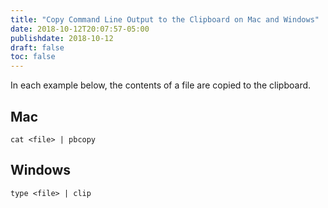 ```yaml
---
title: "Copy Command Line Output to the Clipboard on Mac and Windows"
date: 2018-10-12T20:07:57-05:00
publishdate: 2018-10-12
draft: false
toc: false
---
```


In each example below, the contents of a file are copied to the clipboard. 

<!--more-->

## Mac

```
cat <file> | pbcopy
```

## Windows

```
type <file> | clip
```
